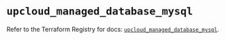 # `upcloud_managed_database_mysql`

Refer to the Terraform Registry for docs: [`upcloud_managed_database_mysql`](https://registry.terraform.io/providers/upcloudltd/upcloud/3.4.0/docs/resources/managed_database_mysql).
